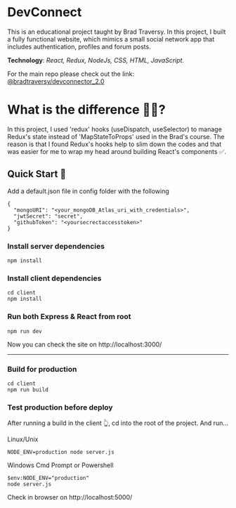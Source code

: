 # DevConnect
This is an educational project taught by Brad Traversy. In this project, I built a fully functional website, which mimics a
small social network app that includes authentication, profiles and forum posts. 

**Technology**: *React, Redux, NodeJs, CSS, HTML, JavaScript.*

For the main repo please check out the link: [@bradtraversy/devconnector_2.0](https://github.com/bradtraversy/devconnector_2.0)

# What is the difference 👻🤯?
In this project, I used 'redux' hooks (useDispatch, useSelector) to manage Redux's state instead of 'MapStateToProps' used in the Brad's course.
The reason is that I found Redux's hooks help to slim down the codes and that was easier for me to wrap my head around building React's components ✅. 

## Quick Start 🦜
Add a default.json file in config folder with the following

    {
      "mongoURI": "<your_mongoDB_Atlas_uri_with_credentials>",
      "jwtSecret": "secret",
      "githubToken": "<yoursecrectaccesstoken>"
    }
    

### Install server dependencies
    npm install

### Install client dependencies
    cd client
    npm install
    
### Run both Express & React from root
    npm run dev

Now you can check the site on http://localhost:3000/
___

### Build for production

    cd client
    npm run build


### Test production before deploy
After running a build in the client 👆, cd into the root of the project.
And run...

Linux/Unix

    NODE_ENV=production node server.js

Windows Cmd Prompt or Powershell

    $env:NODE_ENV="production"
    node server.js
    
Check in browser on http://localhost:5000/
